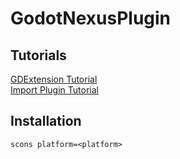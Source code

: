 # GodotNexusPlugin

## Tutorials

[GDExtension Tutorial](https://docs.godotengine.org/de/4.3/tutorials/scripting/gdextension/gdextension_cpp_example.html#introduction)
<br> [Import Plugin Tutorial](https://docs.godotengine.org/de/4.x/tutorials/plugins/editor/import_plugins.html)

## Installation

```
scons platform=<platform>
```